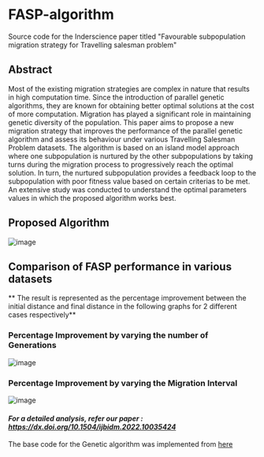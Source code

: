 # FASP-algorithm
Source code for the Inderscience paper titled "Favourable subpopulation migration strategy for Travelling salesman problem" 

## Abstract
Most of the existing migration strategies are complex in nature that results in high computation time. Since the introduction of parallel genetic algorithms, they are known for obtaining better optimal solutions at the cost of more computation. Migration has played a significant role in maintaining genetic diversity of the population.  This paper aims to propose a new migration strategy that improves the performance of the parallel genetic algorithm and assess its behaviour under various Travelling Salesman Problem datasets. The algorithm is based on an island model approach where one subpopulation is nurtured by the other subpopulations by taking turns during the migration process to progressively reach the optimal solution. In turn, the nurtured subpopulation provides a feedback loop to the subpopulation with poor fitness value based on certain criterias to be met. An extensive study was conducted to understand the optimal parameters values in which the proposed algorithm works best.

## Proposed Algorithm
![image](https://user-images.githubusercontent.com/30732059/118697989-889d9580-b82d-11eb-95d6-6e1a57c41d63.png)



## Comparison of FASP performance in various datasets

** The result is represented as the percentage improvement between the initial
distance and final distance in the following graphs for 2 different cases respectively**


### Percentage Improvement by varying the number of Generations


![image](https://user-images.githubusercontent.com/30732059/118699807-99e7a180-b82f-11eb-87a7-bcb7cc1a6e8b.png "Percentage Improvement by varying the number of Generations")



### Percentage Improvement by varying the Migration Interval


![image](https://user-images.githubusercontent.com/30732059/118699628-5e4cd780-b82f-11eb-8d02-bbeebc61b539.png)

#### _For a detailed analysis, refer our paper : https://dx.doi.org/10.1504/ijbidm.2022.10035424_
The base code for the Genetic algorithm was implemented from [here](https://towardsdatascience.com/evolution-of-a-salesman-a-complete-genetic-algorithm-tutorial-for-python-6fe5d2b3ca35)
